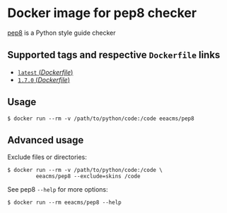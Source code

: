 # Docker image for pep8 checker

[pep8](https://pypi.python.org/pypi/pep8) is a Python style guide checker


## Supported tags and respective `Dockerfile` links

- [`latest` (*Dockerfile*)](https://github.com/eea/eea.docker.pep8/blob/master/Dockerfile)
- [`1.7.0` (*Dockerfile*)](https://github.com/eea/eea.docker.pep8/blob/1.7.0/Dockerfile)

## Usage

```console
$ docker run --rm -v /path/to/python/code:/code eeacms/pep8
```

## Advanced usage

Exclude files or directories:

```console
$ docker run --rm -v /path/to/python/code:/code \ 
         eeacms/pep8 --exclude=skins /code
```

See pep8 `--help` for more options:

```console
$ docker run --rm eeacms/pep8 --help
```
